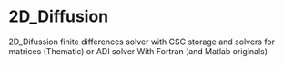 # 2D_Diffusion
2D_Difussion finite differences solver with CSC storage and solvers for matrices (Thematic) or ADI solver
With Fortran (and Matlab originals)
